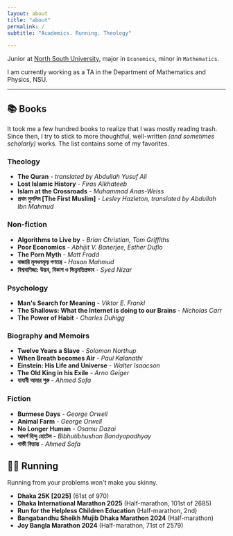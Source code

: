 ```yaml
---
layout: about
title: "about"
permalink: /
subtitle: "Academics. Running. Theology"

---
```

Junior at [North South University](https://www.northsouth.edu/), major in `Economics`, minor in `Mathematics`.

I am currently working as a TA in the Department of Mathematics and Physics, NSU.

---

## 📚 Books

It took me a few hundred books to realize that I was mostly reading trash. Since then, I try to stick to more thoughtful, well-written _(and sometimes scholarly)_ works. The list contains some of my favorites.

### Theology
- **The Quran** - _translated by Abdullah Yusuf Ali_
- **Lost Islamic History** - _Firas Alkhateeb_
- **Islam at the Crossroads** - _Muhammad Anas-Weiss_
- **প্রথম মুসলিম [The First Muslim]** - _Lesley Hazleton, translated by Abdullah Ibn Mahmud_

### Non-fiction
- **Algorithms to Live by** - _Brian Christian, Tom Griffiths_
- **Poor Economics** - _Abhijit V. Banerjee, Esther Duflo_
- **The Porn Myth** - _Matt Fradd_
- **বাজারি মূলধনমূল্য গণতন্ত্র** - _Hasan Mahmud_
- **বিশ্ববাণিজ্য: উদ্ভব, বিকাশ ও ভিন্নমতিপ্রভাব** - _Syed Nizar_

### Psychology
- **Man's Search for Meaning** - _Viktor E. Frankl_
- **The Shallows: What the Internet is doing to our Brains** - _Nicholas Carr_
- **The Power of Habit** - _Charles Duhigg_

### Biography and Memoirs
- **Twelve Years a Slave** - _Solomon Northup_
- **When Breath becomes Air** - _Paul Kalanathi_
- **Einstein: His Life and Universe** - _Walter Isaacson_
- **The Old King in his Exile** - _Arno Geiger_
- **যাযাবী আমার শুরু** - _Ahmed Sofa_

### Fiction
- **Burmese Days** - _George Orwell_
- **Animal Farm** - _George Orwell_
- **No Longer Human** - _Osamu Dazai_
- **আদর্শ হিন্দু হোটেল** - _Bibhutibhushan Bandyopadhyay_
- **গাভী বিত্তান্ত** - _Ahmed Sofa_

## 🏃‍♂️ Running

Running from your problems won't make you skinny.

- **Dhaka 25K [2025]** (61st of 970)
- **Dhaka International Marathon 2025** (Half-marathon, 101st of 2685)
- **Run for the Helpless Children Education** (Half-marathon, 2nd)
- **Bangabandhu Sheikh Mujib Dhaka Marathon 2024** (Half-marathon)
- **Joy Bangla Marathon 2024** (Half-marathon, 71st of 2579)

